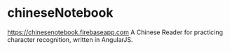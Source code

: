 # chineseNotebook
https://chinesenotebook.firebaseapp.com
A Chinese Reader for practicing character recognition, written in AngularJS.
